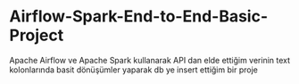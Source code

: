 # Airflow-Spark-End-to-End-Basic-Project
Apache Airflow ve Apache Spark kullanarak API dan elde ettiğim verinin text kolonlarında basit dönüşümler yaparak db ye insert ettiğim bir proje
